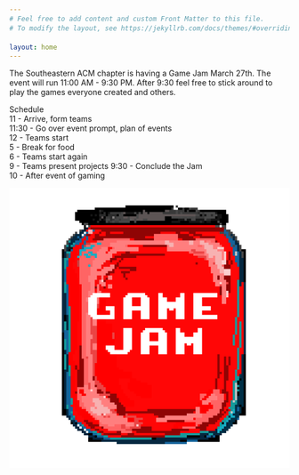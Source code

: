 ```yaml
---
# Feel free to add content and custom Front Matter to this file.
# To modify the layout, see https://jekyllrb.com/docs/themes/#overriding-theme-defaults

layout: home
---
```


The Southeastern ACM chapter is having a Game Jam March 27th. The event will run 11:00 AM - 9:30 PM. After 9:30 feel free to stick around to play the games everyone created and others. 


Schedule   
11 - Arrive, form teams  
11:30 - Go over event prompt, plan of events  
12 - Teams start  
5 - Break for food  
6 - Teams start again  
9 - Teams present projects
9:30 - Conclude the Jam     
10 - After event of gaming  


<p align="center">
  <img src="Jam512.png" />
</p>
<link rel="icon" href="Jam512.png">
